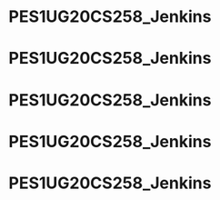 # PES1UG20CS258_Jenkins
# PES1UG20CS258_Jenkins
# PES1UG20CS258_Jenkins
# PES1UG20CS258_Jenkins
# PES1UG20CS258_Jenkins
